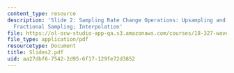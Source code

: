 ```yaml
---
content_type: resource
description: 'Slide 2: Sampling Rate Change Operations: Upsampling and Downsampling;
  Fractional Sampling; Interpolation'
file: https://ol-ocw-studio-app-qa.s3.amazonaws.com/courses/18-327-wavelets-filter-banks-and-applications-spring-2003/aa27dbf675422d956f17129fe72d3852_Slides2.pdf
file_type: application/pdf
resourcetype: Document
title: Slides2.pdf
uid: aa27dbf6-7542-2d95-6f17-129fe72d3852
---
```

